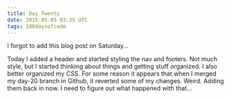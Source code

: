 ```yaml
---
title: Day Twenty
date: 2015-05-05 03:35 UTC
tags: 100daysofcode
---
```


I forgot to add this blog post on Saturday...

Today I added a header and started styling the nav and footers. Not much style, but I started thinking about things and getting stuff organized. I also better organized my CSS. For some reason it appears that when I merged my day-20 branch in Github, it reverted some of my changes. Weird. Adding them back in now. I need to figure out what happened with that...
